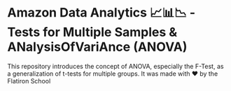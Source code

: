 # Amazon Data Analytics 📈📊📉 - Tests for Multiple Samples & ANalysisOfVariAnce (ANOVA)

This repository introduces the concept of ANOVA, especially the F-Test, as a generalization of t-tests for multiple groups. It was made with ❤️ by the Flatiron School


